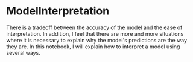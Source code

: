 # ModelInterpretation
There is a tradeoff between the accuracy of the model and the ease of interpretation. In addition, I feel that there are more and more situations where it is necessary to explain why the model's predictions are the way they are. In this notebook, I will explain how to interpret a model using several ways.
